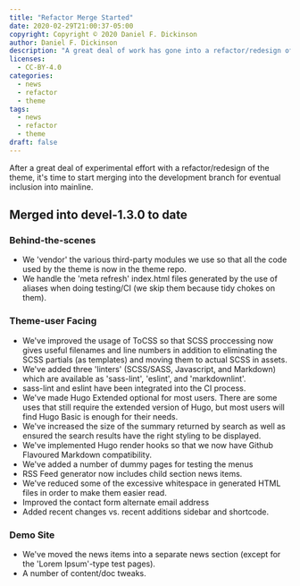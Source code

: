 ```yaml
---
title: "Refactor Merge Started"
date: 2020-02-29T21:00:37-05:00
copyright: Copyright © 2020 Daniel F. Dickinson
author: Daniel F. Dickinson
description: "A great deal of work has gone into a refactor/redesign of the theme, and now it is being merged into the development branch for eventual merge into mainline."
licenses:
  - CC-BY-4.0
categories:
  - news
  - refactor
  - theme
tags:
  - news
  - refactor
  - theme
draft: false
---
```


After a great deal of experimental effort with a refactor/redesign of
the theme, it's time to start merging into the development branch for
eventual inclusion into mainline.

## Merged into devel-1.3.0 to date

### Behind-the-scenes

* We 'vendor' the various third-party modules we use so that all the
  code used by the theme is now in the theme repo.
* We handle the 'meta refresh' index.html files generated by the use
  of aliases when doing testing/CI (we skip them because tidy chokes
  on them).

### Theme-user Facing

* We've improved the usage of ToCSS so that SCSS proccessing now gives
  useful filenames and line numbers in addition to eliminating the
  SCSS partials (as templates) and moving them to actual SCSS in
  assets.
* We've added three 'linters' (SCSS/SASS, Javascript, and Markdown)
  which are available as 'sass-lint', 'eslint', and 'markdownlint'.
* sass-lint and eslint have been integrated into the CI process.
* We've made Hugo Extended optional for most users.  There are some
  uses that still require the extended version of Hugo, but most users
  will find Hugo Basic is enough for their needs.
* We've increased the size of the summary returned by search as well as
  ensured the search results have the right styling to be displayed.
* We've implemented Hugo render hooks so that we now have Github
  Flavoured Markdown compatibility.
* We've added a number of dummy pages for testing the menus
* RSS Feed generator now includes child section news items.
* We've reduced some of the excessive whitespace in generated HTML files
  in order to make them easier read.
* Improved the contact form alternate email address
* Added recent changes vs. recent additions sidebar and shortcode.

### Demo Site

* We've moved the news items into a separate news section (except for
  the 'Lorem Ipsum'-type test pages).
* A number of content/doc tweaks.
